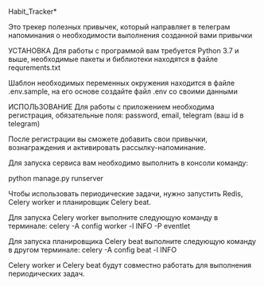 Habit_Tracker*

Это трекер полезных привычек, который направляет в телеграм напоминания о необходимости выполнения созданной вами привычки

УСТАНОВКА
Для работы с программой вам требуется Python 3.7 и выше, необходимые пакеты и библиотеки находятся в файле requrements.txt

Шаблон необходимых переменных окружения находится в файле .env.sample, на его основе создайте файл .env со своими данными

ИСПОЛЬЗОВАНИЕ
Для работы с приложением необходима регистрация, обязательные поля: password, email, telegram (ваш id в telegram)

После регистрации вы сможете добавить свои привычки, вознаграждения и активировать рассылку-напоминание.

Для запуска сервиса вам необходимо выполнить в консоли команду:

python manage.py runserver

Чтобы использовать периодические задачи, нужно запустить Redis, Celery worker и планировщик Celery beat. 

Для запуска Celery worker выполните следующую команду в терминале:
celery -A config worker -l INFO -P eventlet

Для запуска планировщика Celery beat выполните следующую команду в другом терминале:
celery -A config beat -l INFO  

Celery worker и Celery beat будут совместно работать для выполнения периодических задач.